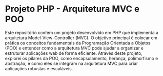 # Projeto PHP - Arquitetura MVC e POO

Este repositório contém um projeto desenvolvido em PHP que implementa a arquitetura Model-View-Controller (MVC). O objetivo principal é colocar em prática os conceitos fundamentais da Programação Orientada a Objetos (POO) e entender como a arquitetura MVC pode ajudar a organizar e estruturar aplicações web de forma eficiente. Através deste projeto, explorei os pilares da POO, como encapsulamento, herança, polimorfismo e abstração, e como eles se integram na arquitetura MVC para criar aplicações robustas e escaláveis.
